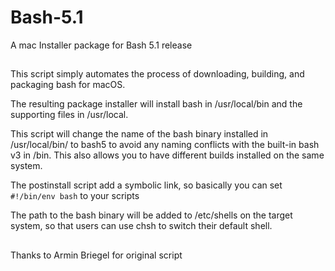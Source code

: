 # Bash-5.1
A  mac Installer package for Bash 5.1 release
##
This script simply automates the process of downloading, building, and packaging bash for macOS.

The resulting package installer will install bash in /usr/local/bin and the supporting files in /usr/local.

This script will change the name of the bash binary installed in /usr/local/bin/ to bash5 to avoid 
any naming conflicts with the built-in bash v3 in /bin. 
This also allows you to have different builds installed on the same system.

The postinstall script add a symbolic link, so basically you can set `#!/bin/env bash` to your scripts  

The path to the bash binary will be added to /etc/shells on the target system,
so that users can use chsh to switch their default shell.

##
Thanks to Armin Briegel for original script
